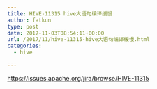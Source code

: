 ```yaml
---
title: HIVE-11315 hive大语句编译缓慢
author: fatkun
type: post
date: 2017-11-03T08:54:11+00:00
url: /2017/11/hive-11315-hive大语句编译缓慢.html
categories:
  - hive

---
```

https://issues.apache.org/jira/browse/HIVE-11315